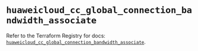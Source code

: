 # `huaweicloud_cc_global_connection_bandwidth_associate`

Refer to the Terraform Registry for docs: [`huaweicloud_cc_global_connection_bandwidth_associate`](https://registry.terraform.io/providers/huaweicloud/huaweicloud/1.71.1/docs/resources/cc_global_connection_bandwidth_associate).
